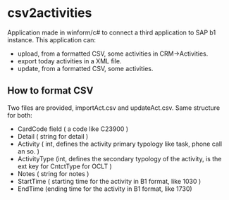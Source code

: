 # csv2activities #

Application made in winform/c# to connect a third application to SAP b1 instance. 
This application can:

* upload, from a formatted CSV, some activities in CRM->Activities.  
* export today activities in a XML file.
* update, from a formatted CSV, some activities.

## How to format CSV ##

Two files are provided, importAct.csv and updateAct.csv. 
Same structure for both:

* CardCode field ( a code like C23900 )	
* Detail ( string for detail ) 
* Activity ( int, defines the activity primary typology like task, phone call an so. )
* ActivityType (int, defines the secondary typology of the activity, is the ext key for CntctType for OCLT )
* Notes ( string for notes )	
* StartTime ( starting time for the activity in B1 format, like 1030 )	
* EndTime (ending time for the activity in B1 format, like 1730)


